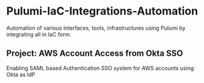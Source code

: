 # Pulumi-IaC-Integrations-Automation
Automation of various interfaces, tools, infrastructures using Pulumi by integrating all in IaC form.

## Project: AWS Account Access from Okta SSO
Enabling SAML based Authentication SSO system for AWS accounts using Okta as IdP
